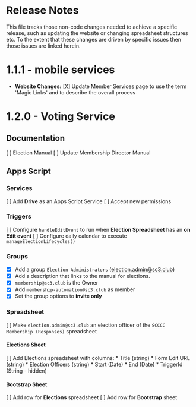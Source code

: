 # Release Notes
This file tracks those non-code changes needed to achieve a specific release, such as updating the website or changing spreadsheet structures etc. 
To the extent that these changes are driven by specific issues then those issues are linked herein.

# 1.1.1 - mobile services
* **Website Changes:**
  [X] Update Member Services page to use the term 'Magic Links' and to describe the overall process

# 1.2.0 - Voting Service
## Documentation
  [ ] Election Manual
  [ ] Update Membership Director Manual
## Apps Script
### Services
  [ ] Add **Drive** as an Apps Script Service
  [ ] Accept new permissions
### Triggers
  [ ] Configure `handleEditEvent` to run when **Election Spreadsheet** has an **on Edit event**
  [ ] Configure daily calendar to execute `manageElectionLifecycles()`
### Groups
  - [X] Add a group `Election Administrators` (election.admin@sc3.club)
  - [X] Add a description that links to the manual for elections. 
  - [X] `membership@sc3.club` is the Owner
  - [X] Add `membership-automation@sc3.club` as member
  - [X] Set the group options to **invite only**
### Spreadsheet
  [  ] Make `election.admin@sc3.club` an election officer of the `SCCCC Membership (Responses)` spreadsheet
#### Elections Sheet
  [ ] Add Elections spreadsheet with columns:
      * Title (string)
      * Form Edit URL (string)
      * Election Officers (string)
      * Start (Date)
      * End (Date)
      * TriggerId (String - hidden)
#### Bootstrap Sheet
  [ ] Add row for **Elections** spreadsheet
  [ ] Add row for **Bootstrap** sheet
